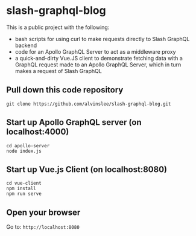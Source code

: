 # slash-graphql-blog
This is a public project with the following:
  * bash scripts for using curl to make requests directly to Slash GraphQL backend
  * code for an Apollo GraphQL Server to act as a middleware proxy
  * a quick-and-dirty Vue.JS client to demonstrate fetching data with a GraphQL request made to an Apollo GraphQL Server, which in turn makes a request of Slash GraphQL

## Pull down this code repository
```
git clone https://github.com/alvinslee/slash-graphql-blog.git
```

## Start up Apollo GraphQL server (on localhost:4000)
```
cd apollo-server
node index.js
```

## Start up Vue.js Client (on localhost:8080)
```
cd vue-client
npm install
npm run serve
```

## Open your browser

Go to: `http://localhost:8080`
